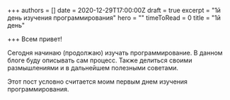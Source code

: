 +++
authors = []
date = 2020-12-29T17:00:00Z
draft = true
excerpt = "1й день изучения программирования"
hero = ""
timeToRead = 0
title = "1й день"

+++
Всем привет! 

Сегодня начинаю (продолжаю) изучать программирование. В данном блоге буду описывать сам процесс. Также делиться своими размышлениями и в дальнейшем полезными советами.

Этот пост условно считается моим первым днем изучения программирования.